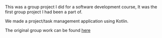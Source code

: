 This was a group project I did for a software development course, It was the first group project I had been a part of.

We made a project/task management application using Kotlin.

The original group work can be found [here](https://code.cs.umanitoba.ca/comp3350-winter2024/timeline-a02-9)
